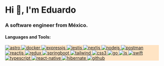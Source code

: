 <h1>Hi 👋, I'm Eduardo</h1>
<h3>A software engineer from México.</h3>

<h4 align="left">Languages and Tools:</h4>
<p align="left" style="background-color: bisque;">
  <a href="#" target="_blank" rel="noreferrer">
    <img
      src="https://img.shields.io/badge/Astro-0C1222?style=for-the-badge&logo=astro&logoColor=FDFDFE"
      alt="astro"
      width="auto"
      height="auto"
    />
  </a>
  
  <a href="#" target="_blank" rel="noreferrer">
    <img
      src="https://img.shields.io/badge/Docker-2CA5E0?style=for-the-badge&logo=docker&logoColor=white"
      alt="docker"
      width="auto"
      height="auto"
    />
  </a>

  <a href="#" target="_blank" rel="noreferrer">
    <img
      src="https://img.shields.io/badge/Express%20js-000000?style=for-the-badge&logo=express&logoColor=white"
      alt="expressjs"
      width="auto"
      height="auto"
    />
  </a>
  
  <a href="#" target="_blank" rel="noreferrer">
    <img
      src="https://img.shields.io/badge/Jest-C21325?style=for-the-badge&logo=jest&logoColor=white"
      alt="jestjs"
      width="auto"
      height="auto"
    />
  </a>
    <a href="#" target="_blank" rel="noreferrer">
    <img
      src="https://img.shields.io/badge/next%20js-000000?style=for-the-badge&logo=nextdotjs&logoColor=white"
      alt="nextjs"
      width="auto"
      height="auto"
    />
  </a>
  <a href="#" target="_blank" rel="noreferrer">
    <img
      src="https://img.shields.io/badge/Node%20js-339933?style=for-the-badge&logo=nodedotjs&logoColor=white"
      alt="nodejs"
      width="auto"
      height="auto"
    />
  </a>
    <a href="#" target="_blank" rel="noreferrer">
    <img
      src="https://img.shields.io/badge/Postman-FF6C37?style=for-the-badge&logo=Postman&logoColor=white"
      alt="postman"
      width="auto"
      height="auto"
    />
  </a>
   <a href="#" target="_blank" rel="noreferrer">
    <img
      src="https://img.shields.io/badge/React-20232A?style=for-the-badge&logo=react&logoColor=61DAFB"
      alt="reactjs"
      width="auto"
      height="auto"
    />
  </a>
  <a href="#" target="_blank" rel="noreferrer">
    <img
      src="https://img.shields.io/badge/Redux-593D88?style=for-the-badge&logo=redux&logoColor=white"
      alt="redux"
      width="auto"
      height="auto"
    />
  </a>
   <a href="#" target="_blank" rel="noreferrer">
    <img
      src="https://img.shields.io/badge/Spring_Boot-F2F4F9?style=for-the-badge&logo=spring-boot"
      alt="springboot"
      width="auto"
      height="auto"
    />
  </a>
  <a href="#" target="_blank" rel="noreferrer">
    <img
      src="https://img.shields.io/badge/Tailwind_CSS-38B2AC?style=for-the-badge&logo=tailwind-css&logoColor=white"
      alt="tailwind"
      width="auto"
      height="auto"
    />
  </a>
  <a href="#" target="_blank" rel="noreferrer">
    <img
      src="https://img.shields.io/badge/CSS3-1572B6?style=for-the-badge&logo=css3&logoColor=white"
      alt="css3"
      width="auto"
      height="auto"
    />
  </a>
  <a href="#" target="_blank" rel="noreferrer">
    <img
      src="https://img.shields.io/badge/Go-00ADD8?style=for-the-badge&logo=go&logoColor=white"
      alt="go"
      width="auto"
      height="auto"
    />
  </a>
  <a href="#" target="_blank" rel="noreferrer">
    <img
      src="https://img.shields.io/badge/JavaScript-323330?style=for-the-badge&logo=javascript&logoColor=F7DF1E"
      alt="js"
      width="auto"
      height="auto"
    />
  </a>
  <a href="#" target="_blank" rel="noreferrer">
    <img
      src="https://img.shields.io/badge/Swift-FA7343?style=for-the-badge&logo=swift&logoColor=white"
      alt="swift"
      width="auto"
      height="auto"
    />
  </a>
   <a href="#" target="_blank" rel="noreferrer">
    <img
      src="https://img.shields.io/badge/TypeScript-007ACC?style=for-the-badge&logo=typescript&logoColor=white"
      alt="typescript"
      width="auto"
      height="auto"
    />
  </a>
  <a href="#" target="_blank" rel="noreferrer">
    <img
      src="https://img.shields.io/badge/React_Native-20232A?style=for-the-badge&logo=react&logoColor=61DAFB"
      alt="react-native"
      width="auto"
      height="auto"
    />
  </a>
  <a href="#" target="_blank" rel="noreferrer">
    <img
      src="https://img.shields.io/badge/Hibernate-59666C?style=for-the-badge&logo=Hibernate&logoColor=white"
      alt="hibernate"
      width="auto"
      height="auto"
    />
  </a>
    <a href="#" target="_blank" rel="noreferrer">
    <img
      src="https://img.shields.io/badge/GitHub-100000?style=for-the-badge&logo=github&logoColor=white"
      alt="github"
      width="auto"
      height="auto"
    />
  </a>

  

  

  

</p>
